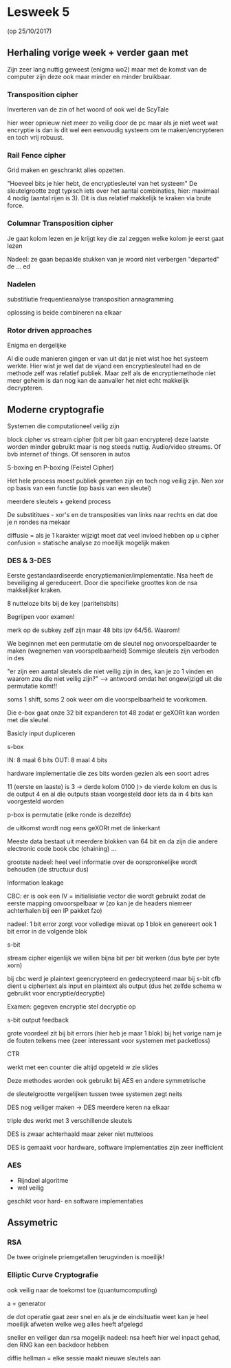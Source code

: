 # Lesweek 5

(op 25/10/2017)

## Herhaling vorige week + verder gaan met

Zijn zeer lang nuttig geweest (enigma wo2) maar met de komst van de computer zijn deze ook maar minder en minder bruikbaar. 

### Transposition cipher

Inverteren van de zin of het woord of ook wel de ScyTale

hier weer opnieuw niet meer zo veilig door de pc maar als je niet weet wat encryptie is dan is dit wel een eenvoudig systeem om te maken/encrypteren en toch vrij robuust.


### Rail Fence cipher

Grid maken en geschrankt alles opzetten.

"Hoeveel bits je hier hebt, de encryptiesleutel van het systeem" 
De sleutelgrootte zegt typisch iets over het aantal combinaties, hier: maximaal 4 nodig (aantal rijen is 3).
Dit is dus relatief makkelijk te kraken via brute force.

### Columnar Transposition cipher

Je gaat kolom lezen en je krijgt key die zal zeggen welke kolom je eerst gaat lezen


Nadeel: ze gaan bepaalde stukken van je woord niet verbergen "departed" de ... ed 


### Nadelen

substitiutie frequentieanalyse
transposition annagramming

oplossing is beide combineren na elkaar

### Rotor driven approaches

Enigma en dergelijke 


Al die oude manieren gingen er van uit dat je niet wist hoe het systeem werkte.
Hier wist je wel dat de vijand een encryptiesleutel had en de methode zelf was relatief publiek. Maar zelf als de encryptiemethode niet meer geheim is dan nog kan de aanvaller het niet echt makkelijk decrypteren.


## Moderne cryptografie

Systemen die computationeel veilig zijn

block cipher vs stream cipher (bit per bit gaan encryptere) deze laatste worden minder gebruikt maar is nog steeds nuttig. Audio/video streams. Of bvb internet of things. Of sensoren in autos

S-boxing en P-boxing (Feistel Cipher)

Het hele process moest publiek geweten zijn en toch nog veilig zijn. Nen xor op basis van een functie (op basis van een sleutel)

meerdere sleutels + gekend process

De substititues - xor's
en de transposities van links naar rechts
en dat doe je n rondes na mekaar


diffusie = als je 1 karakter wijzigt moet dat veel invloed hebben op u cipher
confusion = statische analyse zo moeilijk mogelijk maken

### DES & 3-DES

Eerste gestandaardiseerde encryptiemanier/implementatie.
Nsa heeft de beveiliging al gereduceert. Door die specifieke groottes kon de nsa makkelijker kraken.

8 nutteloze bits bij de key (pariteitsbits)

Begrijpen voor examen!

merk op de subkey zelf zijn maar 48 bits ipv 64/56. Waarom!

We beginnen met een permutatie om de sleutel nog onvoorspelbaarder te maken (wegnemen van voorspelbaarheid)
Sommige sleutels zijn verboden in des 

"er zijn een aantal sleutels die niet veilig zijn in des, kan je zo 1 vinden en waarom zou die niet veilig zijn?" --> antwoord omdat het ongewijzigd uit die permutatie komt!!


soms 1 shift, soms 2 ook weer om die voorspelbaarheid te voorkomen.

Die e-box gaat onze 32 bit expanderen tot 48 zodat er geXORt kan worden met die sleutel.

Basicly input dupliceren


s-box

IN: 8 maal 6 bits
OUT: 8 maal 4 bits

hardware implementatie
die zes bits worden gezien als een soort adres



11 (eerste en laaste) is 3 -> derde kolom
0100 )> de vierde kolom en dus is de output 4 en al die outputs staan voorgesteld door iets da in 4 bits kan voorgesteld worden


p-box is permutatie
(elke ronde is dezelfde)

de uitkomst wordt nog eens geXORt met de linkerkant 


Meeste data bestaat uit meerdere blokken van 64 bit en da zijn die andere
electronic code book
cbc (chaining)
...


grootste nadeel: heel veel informatie over de oorspronkelijke wordt behouden (de structuur dus) 

Information leakage 

CBC: er is ook een IV = initialisiatie vector die wordt gebruikt zodat de eerste mapping onvoorspelbaar w
(zo kan je de headers niemeer achterhalen bij een IP pakket fzo)


nadeel: 1 bit error zorgt voor volledige misvat op 1 blok en genereert ook 1 bit error in de volgende blok

s-bit

stream cipher eigenlijk we willen bijna bit per bit werken (dus byte per byte xorn)

bij cbc werd je plaintext geencrypteerd en gedecrypteerd maar bij s-bit cfb dient u ciphertext als input en plaintext als output (dus het zelfde schema w gebruikt voor encryptie/decryptie)

Examen: gegeven encryptie stel decryptie op


s-bit output feedback

grote voordeel zit bij bit errors (hier heb je maar 1 blok) bij het vorige nam je de fouten telkens mee (zeer interessant voor systemen met packetloss)


CTR 

werkt met een counter die altijd opgeteld w 
zie slides


Deze methodes worden ook gebruikt bij AES en andere symmetrische

de sleutelgrootte vergelijken tussen twee systemen zegt neits


DES nog veiliger maken -> DES meerdere keren na elkaar

triple des werkt met 3 verschillende sleutels

DES is zwaar achterhaald maar zeker niet nutteloos

DES is gemaakt voor hardware, software implementaties zijn zeer inefficient

### AES

- Rijndael algoritme
- wel veilig

geschikt voor hard- en software implementaties


## Assymetric

### RSA

De twee originele priemgetallen terugvinden is moeilijk!

### Elliptic Curve Cryptografie

ook veilig naar de toekomst toe (quantumcomputing)

a = generator	

de dot operatie gaat zeer snel en als je de eindsituatie weet kan je heel moeilijk afweten welke weg alles heeft afgelegd

sneller en veiliger dan rsa
mogelijk nadeel: nsa heeft hier wel inpact gehad, den RNG kan een backdoor hebben

diffie hellman = elke sessie maakt nieuwe sleutels aan